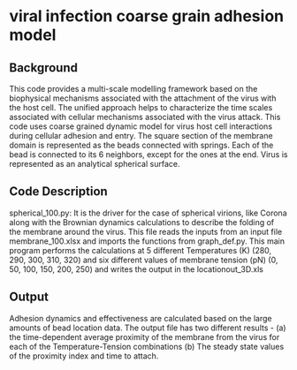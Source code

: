 # viral infection coarse grain adhesion model

## Background

This code provides a multi-scale modelling framework based on the biophysical mechanisms associated with the attachment of the virus with the host cell.  The unified approach helps to characterize the time scales associated with cellular mechanisms associated with the virus attack. This code uses coarse grained dynamic model for virus host cell interactions during cellular adhesion and entry. The square section of the membrane domain is represented as the beads connected with springs. Each of the bead is connected to its 6 neighbors, except for the ones at the end. Virus is represented as an analytical spherical surface.

## Code Description

spherical_100.py: It is the driver for the case of spherical virions, like Corona along with the Brownian dynamics calculations to describe the folding of the membrane around the virus. This file reads the inputs from an input file membrane_100.xlsx and imports the functions from graph_def.py. This main program performs the calculations at 5 different Temperatures (K) (280, 290, 300, 310, 320) and six different values of membrane tension (pN) (0, 50, 100, 150, 200, 250) and writes the output in the locationout_3D.xls 

## Output

Adhesion dynamics and effectiveness are calculated based on the large amounts of bead location data. The output file has two different results - (a) the time-dependent average proximity of the membrane from the virus for each of the Temperature-Tension combinations (b) The steady state values of the proximity index and time to attach.


